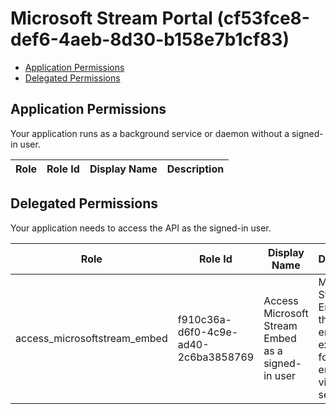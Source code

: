 # Microsoft Stream Portal (cf53fce8-def6-4aeb-8d30-b158e7b1cf83)
- [Application Permissions](#application-permissions)
- [Delegated Permissions](#delegated-permissions)

## Application Permissions
Your application runs as a background service or daemon without a signed-in user.

| Role | Role Id | Display Name | Description |
|---|---|---|---|

## Delegated Permissions
Your application needs to access the API as the signed-in user. 

| Role | Role Id | Display Name | Description |
|---|---|---|---|
| access_microsoftstream_embed | f910c36a-d6f0-4c9e-ad40-2c6ba3858769 | Access Microsoft Stream Embed as a signed-in user | Microsoft Stream Embed is the embeded experience for the enterprise video service. |


